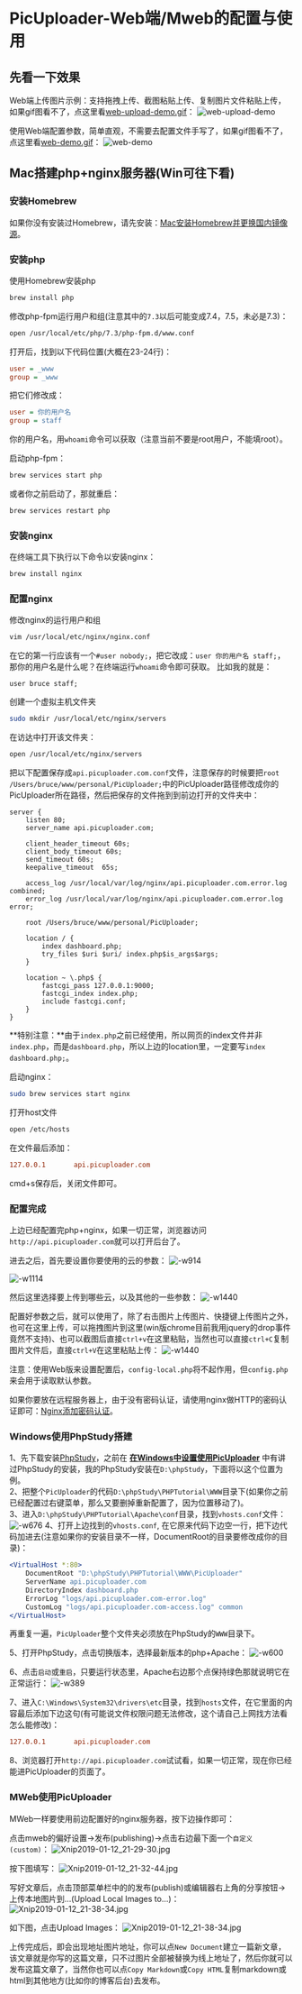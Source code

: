 # PicUploader-Web端/Mweb的配置与使用
## 先看一下效果
Web端上传图片示例：支持拖拽上传、截图粘贴上传、复制图片文件粘贴上传，如果gif图看不了，点这里看[web-upload-demo.gif](https://img.xiebruce.top/2019/04/16/b511d63082f0a21f270c2f372c145e68.gif)：
![web-upload-demo](https://img.xiebruce.top/2019/04/16/b511d63082f0a21f270c2f372c145e68.gif)

使用Web端配置参数，简单直观，不需要去配置文件手写了，如果gif图看不了，点这里看[web-demo.gif](https://img.xiebruce.top/2019/04/16/c47b6950bf92a1a1a5a2f018efeab1d8.gif)：
![web-demo](https://img.xiebruce.top/2019/04/16/c47b6950bf92a1a1a5a2f018efeab1d8.gif)

## Mac搭建php+nginx服务器(Win可往下看)
### 安装Homebrew
如果你没有安装过Homebrew，请先安装：[Mac安装Homebrew并更换国内镜像源](https://www.xiebruce.top/720.html)。

### 安装php
使用Homebrew安装php
```bash
brew install php
```

修改php-fpm运行用户和组(注意其中的`7.3`以后可能变成7.4，7.5，未必是7.3)：
```bash
open /usr/local/etc/php/7.3/php-fpm.d/www.conf
```

打开后，找到以下代码位置(大概在23-24行)：
```ini
user = _www
group = _www
```

把它们修改成：
```ini
user = 你的用户名
group = staff
```
你的用户名，用`whoami`命令可以获取（注意当前不要是root用户，不能填root）。

启动php-fpm：
```bash
brew services start php
```

或者你之前启动了，那就重启：
```bash
brew services restart php
```

### 安装nginx
在终端工具下执行以下命令以安装nginx：
```bash
brew install nginx
```

### 配置nginx
修改nginx的运行用户和组
```bash
vim /usr/local/etc/nginx/nginx.conf
```

在它的第一行应该有一个`#user nobody;`，把它改成：`user 你的用户名 staff;`，那你的用户名是什么呢？在终端运行`whoami`命令即可获取。
比如我的就是：
```
user bruce staff;
```

创建一个虚拟主机文件夹
```bash
sudo mkdir /usr/local/etc/nginx/servers
```

在访达中打开该文件夹：
```bash
open /usr/local/etc/nginx/servers
```

把以下配置保存成`api.picuploader.com.conf`文件，注意保存的时候要把`root /Users/bruce/www/personal/PicUploader;`中的PicUploader路径修改成你的PicUploader所在路径，然后把保存的文件拖到到前边打开的文件夹中：
```nginx
server {
    listen 80;
    server_name api.picuploader.com;

    client_header_timeout 60s;
    client_body_timeout 60s;
    send_timeout 60s;
    keepalive_timeout  65s;

    access_log /usr/local/var/log/nginx/api.picuploader.com.error.log combined;
    error_log /usr/local/var/log/nginx/api.picuploader.com.error.log error;

    root /Users/bruce/www/personal/PicUploader;

    location / {
        index dashboard.php;
        try_files $uri $uri/ index.php$is_args$args;
    }

    location ~ \.php$ {
        fastcgi_pass 127.0.0.1:9000;
        fastcgi_index index.php;
        include fastcgi.conf;
    }
}
```
**特别注意：**由于`index.php`之前已经使用，所以网页的index文件并非`index.php`，而是`dashboard.php`，所以上边的location里，一定要写`index dashboard.php;`。

启动nginx：
```bash
sudo brew services start nginx
```

打开host文件
```bash
open /etc/hosts
```

在文件最后添加：
```ini
127.0.0.1       api.picuploader.com
```
cmd+s保存后，关闭文件即可。

### 配置完成
上边已经配置完php+nginx，如果一切正常，浏览器访问`http://api.picuploader.com`就可以打开后台了。

进去之后，首先要设置你要使用的云的参数：
![-w914](https://img.xiebruce.top/2019/04/16/484be6f7f63abc150e3427a5f4f78835.jpg)

![-w1114](https://img.xiebruce.top/2019/04/16/a36fb44073cdd0a625eccc3356e09235.jpg)

然后这里选择要上传到哪些云，以及其他的一些参数：
![-w1440](https://img.xiebruce.top/2019/04/16/2b10ae99742c00551f8f61b84b4d1d0f.jpg)

配置好参数之后，就可以使用了，除了右击图片上传图片、快捷键上传图片之外，也可在这里上传，可以拖拽图片到这里(win版chrome目前我用jquery的drop事件竟然不支持)、也可以截图后直接`ctrl+v`在这里粘贴，当然也可以直接`ctrl+C`复制图片文件后，直接`ctrl+V`在这里粘贴上传：
![-w1440](https://img.xiebruce.top/2019/04/16/65b4312f3c43b0593307255433df9f6b.jpg)

注意：使用Web版来设置配置后，`config-local.php`将不起作用，但`config.php`来会用于读取默认参数。

如果你要放在远程服务器上，由于没有密码认证，请使用nginx做HTTP的密码认证即可：[Nginx添加密码认证](https://www.xiebruce.top/634.html)。

### Windows使用PhpStudy搭建
1、先下载安装[PhpStudy](http://phpstudy.php.cn)，之前在 **[在Windows中设置使用PicUploader](https://github.com/xiebruce/PicUploader/blob/master/PicUploader-Windows-README.md)** 中有讲过PhpStudy的安装，我的PhpStudy安装在`D:\phpStudy`，下面将以这个位置为例。  
2、把整个`PicUploader`的代码`D:\phpStudy\PHPTutorial\WWW`目录下(如果你之前已经配置过右键菜单，那么又要删掉重新配置了，因为位置移动了)。  
3、进入`D:\phpStudy\PHPTutorial\Apache\conf`目录，找到`vhosts.conf`文件：
![-w676](https://img.xiebruce.top/2019/04/16/806f8fc6994a4fa7db2576dabc62ed1c.jpg)
4、打开上边找到的`vhosts.conf`, 在它原来代码下边空一行，把下边代码加进去(注意如果你的安装目录不一样，DocumentRoot的目录要修改成你的目录)：
```apache
<VirtualHost *:80>
    DocumentRoot "D:\phpStudy\PHPTutorial\WWW\PicUploader"
    ServerName api.picuploader.com
    DirectoryIndex dashboard.php
    ErrorLog "logs/api.picuploader.com-error.log"
    CustomLog "logs/api.picuploader.com-access.log" common
</VirtualHost>
```
再重复一遍，`PicUploader`整个文件夹必须放在PhpStudy的`WWW`目录下。

5、打开PhpStudy，点击切换版本，选择最新版本的php+Apache：
![-w600](https://img.xiebruce.top/2019/04/16/bf54187ebc00bcefe21e0b70ed1eea84.jpg)

6、点击`启动`或`重启`，只要运行状态里，Apache右边那个点保持绿色那就说明它在正常运行：
![-w389](https://img.xiebruce.top/2019/04/16/e5ac6b9f482cd78eafbb461a43d0d874.jpg)

7、进入`C:\Windows\System32\drivers\etc`目录，找到`hosts`文件，在它里面的内容最后添加下边这句(有可能说文件权限问题无法修改，这个请自己上网找方法看怎么能修改)：
```ini
127.0.0.1 		api.picuploader.com
```

8、浏览器打开`http://api.picuploader.com`试试看，如果一切正常，现在你已经能进PicUploader的页面了。

### MWeb使用PicUploader
MWeb一样要使用前边配置好的nginx服务器，按下边操作即可：

点击mweb的偏好设置→发布(publishing)→点击右边最下面一个`自定义(custom)`：
![Xnip2019-01-12_21-29-30.jpg](https://img.xiebruce.top/2019/01/12/e793f89b6057b6cb3938fec071d59b8b.jpg)

按下图填写：
![Xnip2019-01-12_21-32-44.jpg](https://img.xiebruce.top/2019/01/12/364177f976b82e0508291cfbbcc9188a.jpg)

写好文章后，点击顶部菜单栏中的的发布(publish)或编辑器右上角的分享按钮→上传本地图片到...(Upload Local Images to...)：
![Xnip2019-01-12_21-38-34.jpg](https://img.xiebruce.top/2019/01/12/d50d050be893e19b338afe3dd0df063a.jpg)

如下图，点击Upload Images：
![Xnip2019-01-12_21-38-34.jpg](https://img.xiebruce.top/2019/01/12/38e6ded515aaddada287dc2a65f096d3.jpg)

上传完成后，即会出现地址图片地址，你可以点`New Document`建立一篇新文章，该文章就是你写的这篇文章，只不过图片全部被替换为线上地址了，然后你就可以发布这篇文章了，当然你也可以点`Copy Markdown`或`Copy HTML`复制markdown或html到其他地方(比如你的博客后台)去发布。

